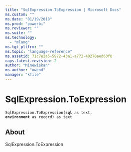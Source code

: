 ```yaml
---
title: "SqlExpression.ToExpression | Microsoft Docs"
ms.custom: ""
ms.date: "01/19/2018"
ms.prod: "powerbi"
ms.reviewer: ""
ms.suite: ""
ms.technology: 
  - "mlang"
ms.tgt_pltfrm: ""
ms.topic: "language-reference"
ms.assetid: 71c7e2a5-5972-43a1-a772-49270aed63f0
caps.latest.revision: 2
author: "Minewiskan"
ms.author: "owend"
manager: "kfile"
---
```

# SqlExpression.ToExpression
<code>SqlExpression.ToExpression(**sql** as text, **environment** as record) as text</code>

## About

SqlExpression.ToExpression


  
